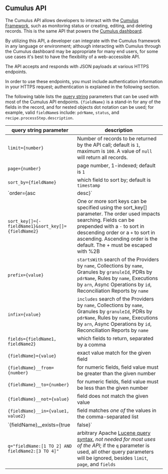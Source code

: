 ## Cumulus API

The Cumulus API allows developers to interact with the [Cumulus Framework](https://github.com/nasa/cumulus), such as monitoring status or creating, editing, and deleting records. This is the same API that powers the [Cumulus dashboard](https://github.com/nasa/cumulus-dashboard).

By utilizing this API, a developer can integrate with the Cumulus framework in any language or environment; although interacting with Cumulus through the Cumulus dashboard may be appropriate for many end users, for some use cases it's best to have the flexibility of a web-accessible API.

The API accepts and responds with JSON payloads at various HTTPS endpoints.

In order to use these endpoints, you must include authentication information in your HTTPS request; authentication is explained in the following section.

The following table lists the [query string](https://en.wikipedia.org/wiki/Query_string) parameters that can be used with most of the Cumulus API endpoints. `{fieldName}` is a stand-in for any of the fields in the record, and for nested objects dot notation can be used; for example, valid `fieldName`s include: `pdrName`, `status`, and `recipe.processStep.description`.

| query string parameter | description |
| -----  | ----------- |
| `limit={number}` | Number of records to be returned by the API call; default is `1`, maximum is `100`. A value of `null` will return all records. |
| `page={number}` | page number, 1-indexed; default is `1` |
| `sort_by={fieldName}` | which field to sort by; default is `timestamp` |
| `order={asc|desc}` | whether to sort in `asc` or `desc` order |
| `sort_key[]={-fieldName1}&sort_key[]={fieldName2}` | One or more sort keys can be specified using the sort_key[] parameter. The order used impacts searching. Fields can be prepended with a `-` to sort in descending order or a `+` to sort in ascending. Ascending order is the default. The + must be escaped with %2B|
| `prefix={value}` | `startsWith` search of the Providers by `name`, Collections by `name`, Granules by `granuleId`, PDRs by `pdrName`, Rules by `name`, Executions by `arn`, Async Operations by `id`, Reconciliation Reports by `name` |
| `infix={value}` | `includes` search of the Providers by `name`, Collections by `name`, Granules by `granuleId`, PDRs by `pdrName`, Rules by `name`, Executions by `arn`, Async Operations by `id`, Reconciliation Reports by `name` |
| `fields={fieldName1, fieldName2}` | which fields to return, separated by a comma |
| `{fieldName}={value}` | exact value match for the given field |
| `{fieldName}__from={number}`  | for numeric fields, field value must be greater than the given number |
| `{fieldName}__to={number}`  | for numeric fields, field value must be less than the given number |
| `{fieldName}__not={value}` | field does not match the given value |
| `{fieldName}__in={value1, value2}` | field matches _one of_ the values in the comma-separated list |
| `{fieldName}__exists={true|false}` | field exists or doesn't exist in the record |
| `q="fieldName:[1 TO 2] AND fieldName2:[3 TO 4]"` | arbitrary Apache [Lucene query syntax], _not needed for most uses of the API_; if the `q` parameter is used, all other query parameters will be ignored, besides `limit`, `page`, and `fields` |

[Lucene query syntax]:
  https://www.elastic.co/guide/en/kibana/current/lucene-query.html
